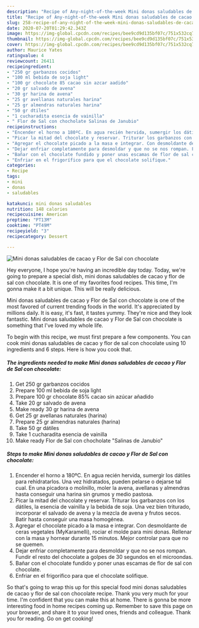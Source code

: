 ```yaml
---
description: "Recipe of Any-night-of-the-week Mini donas saludables de cacao y Flor de Sal con chocolate"
title: "Recipe of Any-night-of-the-week Mini donas saludables de cacao y Flor de Sal con chocolate"
slug: 258-recipe-of-any-night-of-the-week-mini-donas-saludables-de-cacao-y-flor-de-sal-con-chocolate
date: 2020-07-20T01:29:42.343Z
image: https://img-global.cpcdn.com/recipes/bee9cd9d135bf07c/751x532cq70/mini-donas-saludables-de-cacao-y-flor-de-sal-con-chocolate-foto-principal.jpg
thumbnail: https://img-global.cpcdn.com/recipes/bee9cd9d135bf07c/751x532cq70/mini-donas-saludables-de-cacao-y-flor-de-sal-con-chocolate-foto-principal.jpg
cover: https://img-global.cpcdn.com/recipes/bee9cd9d135bf07c/751x532cq70/mini-donas-saludables-de-cacao-y-flor-de-sal-con-chocolate-foto-principal.jpg
author: Maurice Yates
ratingvalue: 4
reviewcount: 26411
recipeingredient:
- "250 gr garbanzos cocidos"
- "100 ml bebida de soja light"
- "100 gr chocolate 85 cacao sin azcar aadido"
- "20 gr salvado de avena"
- "30 gr harina de avena"
- "25 gr avellanas naturales harina"
- "25 gr almendras naturales harina"
- "50 gr dtiles"
- "1 cucharadita esencia de vainilla"
- " Flor de Sal con chocholate Salinas de Janubio"
recipeinstructions:
- "Encender el horno a 180ºC. En agua recién hervida, sumergir los dátiles para rehidratarlos. Una vez hidratados, pueden pelarse o dejarse tal cual. En una picadora o molinillo, moler la avena, avellanas y almendras hasta conseguir una harina sin grumos y medio pastosa."
- "Picar la mitad del chocolate y reservar. Triturar los garbanzos con los dátiles, la esencia de vainilla y la bebida de soja. Una vez bien triturado, incorporar el salvado de avena y la mezcla de avena y frutos secos. Batir hasta conseguir una masa homogénea."
- "Agregar el chocolate picado a la masa e integrar. Con desmoldante de ceras vegetales (MyKaramelli), rociar el molde para mini donas. Rellenar con la masa y hornear durante 15 minutos. Mejor controlar para que no se quemen."
- "Dejar enfriar completamente para desmoldar y que no se nos rompan. Fundir el resto del chocolate a golpes de 30 segundos en el microondas."
- "Bañar con el chocolate fundido y poner unas escamas de flor de sal con chocolate."
- "Enfriar en el frigorífico para que el chocolate solifique."
categories:
- Recipe
tags:
- mini
- donas
- saludables

katakunci: mini donas saludables 
nutrition: 148 calories
recipecuisine: American
preptime: "PT13M"
cooktime: "PT49M"
recipeyield: "3"
recipecategory: Dessert

---
```



![Mini donas saludables de cacao y Flor de Sal con chocolate](https://img-global.cpcdn.com/recipes/bee9cd9d135bf07c/751x532cq70/mini-donas-saludables-de-cacao-y-flor-de-sal-con-chocolate-foto-principal.jpg)

Hey everyone, I hope you're having an incredible day today. Today, we're going to prepare a special dish, mini donas saludables de cacao y flor de sal con chocolate. It is one of my favorites food recipes. This time, I'm gonna make it a bit unique. This will be really delicious.



Mini donas saludables de cacao y Flor de Sal con chocolate is one of the most favored of current trending foods in the world. It's appreciated by millions daily. It is easy, it's fast, it tastes yummy. They're nice and they look fantastic. Mini donas saludables de cacao y Flor de Sal con chocolate is something that I've loved my whole life.


To begin with this recipe, we must first prepare a few components. You can cook mini donas saludables de cacao y flor de sal con chocolate using 10 ingredients and 6 steps. Here is how you cook that.

<!--inarticleads1-->

##### The ingredients needed to make Mini donas saludables de cacao y Flor de Sal con chocolate:

1. Get 250 gr garbanzos cocidos
1. Prepare 100 ml bebida de soja light
1. Prepare 100 gr chocolate 85% cacao sin azúcar añadido
1. Take 20 gr salvado de avena
1. Make ready 30 gr harina de avena
1. Get 25 gr avellanas naturales (harina)
1. Prepare 25 gr almendras naturales (harina)
1. Take 50 gr dátiles
1. Take 1 cucharadita esencia de vainilla
1. Make ready  Flor de Sal con chocholate &#34;Salinas de Janubio&#34;




<!--inarticleads2-->

##### Steps to make Mini donas saludables de cacao y Flor de Sal con chocolate:

1. Encender el horno a 180ºC. En agua recién hervida, sumergir los dátiles para rehidratarlos. Una vez hidratados, pueden pelarse o dejarse tal cual. En una picadora o molinillo, moler la avena, avellanas y almendras hasta conseguir una harina sin grumos y medio pastosa.
1. Picar la mitad del chocolate y reservar. Triturar los garbanzos con los dátiles, la esencia de vainilla y la bebida de soja. Una vez bien triturado, incorporar el salvado de avena y la mezcla de avena y frutos secos. Batir hasta conseguir una masa homogénea.
1. Agregar el chocolate picado a la masa e integrar. Con desmoldante de ceras vegetales (MyKaramelli), rociar el molde para mini donas. Rellenar con la masa y hornear durante 15 minutos. Mejor controlar para que no se quemen.
1. Dejar enfriar completamente para desmoldar y que no se nos rompan. Fundir el resto del chocolate a golpes de 30 segundos en el microondas.
1. Bañar con el chocolate fundido y poner unas escamas de flor de sal con chocolate.
1. Enfriar en el frigorífico para que el chocolate solifique.




So that's going to wrap this up for this special food mini donas saludables de cacao y flor de sal con chocolate recipe. Thank you very much for your time. I'm confident that you can make this at home. There is gonna be more interesting food in home recipes coming up. Remember to save this page on your browser, and share it to your loved ones, friends and colleague. Thank you for reading. Go on get cooking!
